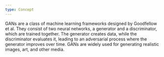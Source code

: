 ```yaml
---
type: Concept
---
```


GANs are a class of machine learning frameworks designed by Goodfellow et al. They consist of two neural networks, a generator and a discriminator, which are trained together. The generator creates data, while the discriminator evaluates it, leading to an adversarial process where the generator improves over time. GANs are widely used for generating realistic images, art, and other media.